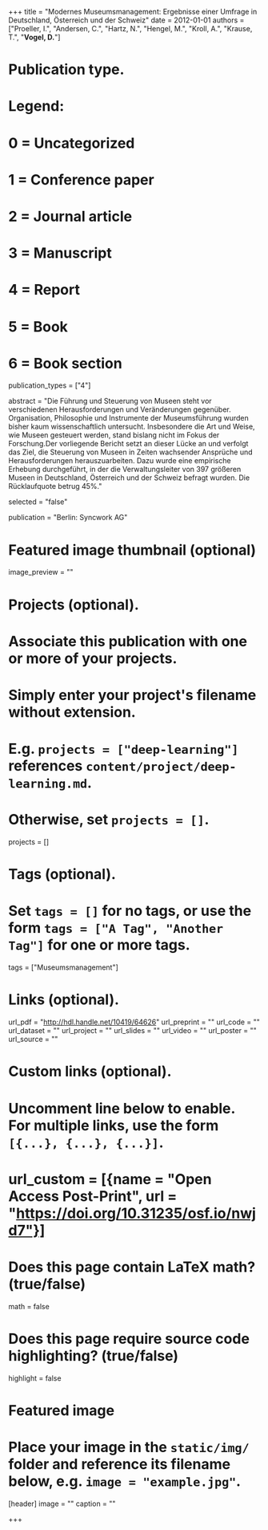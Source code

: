 +++
title = "Modernes Museumsmanagement: Ergebnisse einer Umfrage in Deutschland, Österreich und der Schweiz"
date = 2012-01-01
authors = ["Proeller, I.", "Andersen, C.", "Hartz, N.", "Hengel, M.", "Kroll, A.", "Krause, T.", "**Vogel, D.**"]

# Publication type.
# Legend:
# 0 = Uncategorized
# 1 = Conference paper
# 2 = Journal article
# 3 = Manuscript
# 4 = Report
# 5 = Book
# 6 = Book section
publication_types = ["4"]

abstract = "Die Führung und Steuerung von Museen steht vor verschiedenen Herausforderungen und Veränderungen gegenüber. Organisation, Philosophie und Instrumente der Museumsführung wurden bisher kaum wissenschaftlich untersucht. Insbesondere die Art und Weise, wie Museen gesteuert werden, stand bislang nicht im Fokus der Forschung.Der vorliegende Bericht setzt an dieser Lücke an und verfolgt das Ziel, die Steuerung von Museen in Zeiten wachsender Ansprüche und Herausforderungen herauszuarbeiten. Dazu wurde eine empirische Erhebung durchgeführt, in der die Verwaltungsleiter von 397 größeren Museen in Deutschland, Österreich und der Schweiz befragt wurden. Die Rücklaufquote betrug 45%."

selected = "false"

publication = "Berlin: Syncwork AG"

# Featured image thumbnail (optional)
image_preview = ""


# Projects (optional).
#   Associate this publication with one or more of your projects.
#   Simply enter your project's filename without extension.
#   E.g. `projects = ["deep-learning"]` references `content/project/deep-learning.md`.
#   Otherwise, set `projects = []`.
projects = []

# Tags (optional).
#   Set `tags = []` for no tags, or use the form `tags = ["A Tag", "Another Tag"]` for one or more tags.
tags = ["Museumsmanagement"]

# Links (optional).
url_pdf = "http://hdl.handle.net/10419/64626"
url_preprint = ""
url_code = ""
url_dataset = ""
url_project = ""
url_slides = ""
url_video = ""
url_poster = ""
url_source = ""

# Custom links (optional).
#   Uncomment line below to enable. For multiple links, use the form `[{...}, {...}, {...}]`.
# url_custom = [{name = "Open Access Post-Print", url = "https://doi.org/10.31235/osf.io/nwjd7"}]

# Does this page contain LaTeX math? (true/false)
math = false

# Does this page require source code highlighting? (true/false)
highlight = false

# Featured image
# Place your image in the `static/img/` folder and reference its filename below, e.g. `image = "example.jpg"`.
[header]
image = ""
caption = ""

+++

